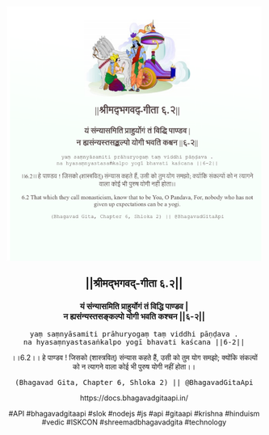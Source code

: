 <img src="../../asset/BG_6_2.png"/>
<center><h2>||श्रीमद्‍भगवद्‍-गीता ६.२||</h2>
<h3>यं संन्यासमिति प्राहुर्योगं तं विद्धि पाण्डव |<br/>न ह्यसंन्यस्तसङ्कल्पो योगी भवति कश्चन ||६-२||</h3>
<pre>yaṃ saṃnyāsamiti prāhuryogaṃ taṃ viddhi pāṇḍava .<br/>na hyasaṃnyastasaṅkalpo yogī bhavati kaścana ||6-2||</pre>
<p>।।6.2।। हे पाण्डव ! जिसको (शास्त्रवित्) संन्यास कहते हैं, उसी को तुम योग समझो; क्योंकि संकल्पों को न त्यागने वाला कोई भी पुरुष योगी नहीं होता।।</p>
<pre>(Bhagavad Gita, Chapter 6, Shloka 2) || @BhagavadGitaApi</pre><p>https://docs.bhagavadgitaapi.in/</p><p>#API #bhagavadgitaapi #slok #nodejs #js #api #gitaapi #krishna #hinduism #vedic #ISKCON #shreemadbhagavadgita #technology</p></center>